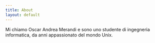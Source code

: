 ```yaml
---
title: About
layout: default
---
```


Mi chiamo Oscar Andrea Merandi e sono uno studente di ingegneria informatica,
da anni appassionato del mondo Unix.
